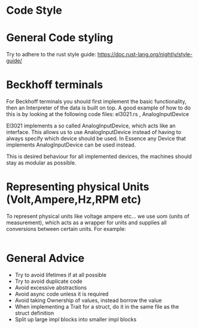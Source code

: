 # Code Style

# General Code styling

Try to adhere to the rust style guide:
https://doc.rust-lang.org/nightly/style-guide/

# Beckhoff terminals

For Beckhoff terminals you should first implement the basic functionality, then an Interpreter of the data is built on top.
A good example of how to do this is by looking at the following code files:
el3021.rs , AnalogInputDevice

El3021 implements a so called AnalogInputDevice, which acts like an interface.
This allows us to use AnalogInputDevice instead of having to always specify which device should be used.
In Essence any Device that implements AnalogInputDevice can be used instead.

This is desired behaviour for all implemented devices, the machines should stay as modular as possible.

# Representing physical Units (Volt,Ampere,Hz,RPM etc)

To represent physical units like voltage ampere etc... we use uom (units of measurement), which acts as a wrapper for units and supplies all conversions between certain units.
For example:

```rust

```

# General Advice

- Try to avoid lifetimes if at all possible
- Try to avoid duplicate code
- Avoid excessive abstractions
- Avoid async code unless it is required
- Avoid taking Ownership of values, instead borrow the value
- When implementing a Trait for a struct, do it in the same file as the struct definition
- Split up large impl blocks into smaller impl blocks
